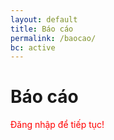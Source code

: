 ```yaml
---
layout: default
title: Báo cáo
permalink: /baocao/
bc: active
---
```

<h1><b>Báo cáo</b></h1>
<p style="color:red">Đăng nhập để tiếp tục!</P>